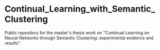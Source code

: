 # Continual_Learning_with_Semantic_Clustering
Public repository for the master's thesis work on "Continual Learning on Neural Networks through Semantic Clustering: experimental evidence and results".

